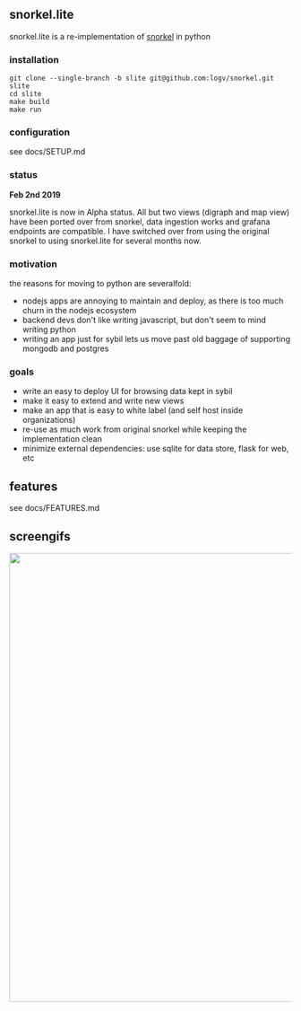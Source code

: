 ## snorkel.lite

snorkel.lite is a re-implementation of [snorkel](https://github.com/logv/snorkel) in python


### installation

```
git clone --single-branch -b slite git@github.com:logv/snorkel.git slite
cd slite
make build
make run
```

### configuration

see docs/SETUP.md


### status


**Feb 2nd 2019**

snorkel.lite is now in Alpha status. All but two views (digraph and map view)
have been ported over from snorkel, data ingestion works and grafana endpoints
are compatible. I have switched over from using the original snorkel to using
snorkel.lite for several months now.


### motivation

the reasons for moving to python are severalfold:

* nodejs apps are annoying to maintain and deploy, as there is too much churn in the nodejs ecosystem
* backend devs don't like writing javascript, but don't seem to mind writing python
* writing an app just for sybil lets us move past old baggage of supporting mongodb and postgres

### goals

* write an easy to deploy UI for browsing data kept in sybil
* make it easy to extend and write new views
* make an app that is easy to white label (and self host inside organizations)
* re-use as much work from original snorkel while keeping the implementation clean
* minimize external dependencies: use sqlite for data store, flask for web, etc

## features

see docs/FEATURES.md

## screengifs

<img src="https://i.imgur.com/7E4vKK2.gif" width="800"/>
